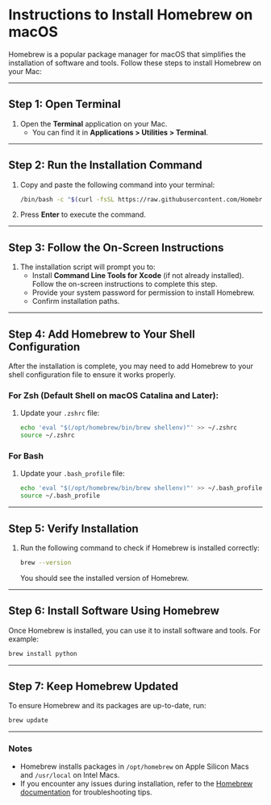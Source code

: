 # Instructions to Install Homebrew on macOS

Homebrew is a popular package manager for macOS that simplifies the installation of software and tools. Follow these steps to install Homebrew on your Mac:

---

## Step 1: Open Terminal

1. Open the **Terminal** application on your Mac.
   - You can find it in **Applications > Utilities > Terminal**.

---

## Step 2: Run the Installation Command

1. Copy and paste the following command into your terminal:

   ```bash
   /bin/bash -c "$(curl -fsSL https://raw.githubusercontent.com/Homebrew/install/HEAD/install.sh)"
   ```

2. Press **Enter** to execute the command.

---

## Step 3: Follow the On-Screen Instructions

1. The installation script will prompt you to:
   - Install **Command Line Tools for Xcode** (if not already installed). Follow the on-screen instructions to complete this step.
   - Provide your system password for permission to install Homebrew.
   - Confirm installation paths.

---

## Step 4: Add Homebrew to Your Shell Configuration

After the installation is complete, you may need to add Homebrew to your shell configuration file to ensure it works properly.

### For Zsh (Default Shell on macOS Catalina and Later):

1. Update your `.zshrc` file:

   ```bash
   echo 'eval "$(/opt/homebrew/bin/brew shellenv)"' >> ~/.zshrc
   source ~/.zshrc
   ```

### For Bash

1. Update your `.bash_profile` file:

   ```bash
   echo 'eval "$(/opt/homebrew/bin/brew shellenv)"' >> ~/.bash_profile
   source ~/.bash_profile
   ```

---

## Step 5: Verify Installation

1. Run the following command to check if Homebrew is installed correctly:

   ```bash
   brew --version
   ```

   You should see the installed version of Homebrew.

---

## Step 6: Install Software Using Homebrew

Once Homebrew is installed, you can use it to install software and tools. For example:

```bash
brew install python
```

---

## Step 7: Keep Homebrew Updated

To ensure Homebrew and its packages are up-to-date, run:

```bash
brew update
```

---

### Notes

- Homebrew installs packages in `/opt/homebrew` on Apple Silicon Macs and `/usr/local` on Intel Macs.
- If you encounter any issues during installation, refer to the [Homebrew documentation](https://brew.sh/) for troubleshooting tips.
